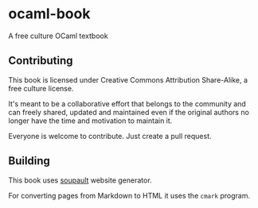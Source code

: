 # ocaml-book
A free culture OCaml textbook

## Contributing

This book is licensed under Creative Commons Attribution Share-Alike,
a free culture license.

It's meant to be a collaborative effort that belongs to the community
and can freely shared, updated and maintained even if the original authors no longer
have the time and motivation to maintain it.

Everyone is welcome to contribute. Just create a pull request.

## Building

This book uses [soupault](https://baturin.org/project/soupault) website generator.

For converting pages from Markdown to HTML it uses the `cmark` program.
